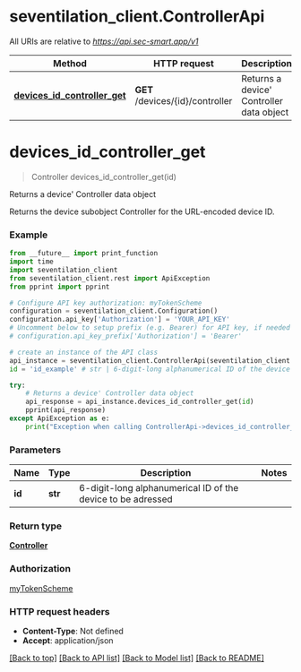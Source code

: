 # seventilation_client.ControllerApi

All URIs are relative to *https://api.sec-smart.app/v1*

Method | HTTP request | Description
------------- | ------------- | -------------
[**devices_id_controller_get**](ControllerApi.md#devices_id_controller_get) | **GET** /devices/{id}/controller | Returns a device&#x27; Controller data object

# **devices_id_controller_get**
> Controller devices_id_controller_get(id)

Returns a device' Controller data object

Returns the device subobject Controller for the URL-encoded device ID.

### Example
```python
from __future__ import print_function
import time
import seventilation_client
from seventilation_client.rest import ApiException
from pprint import pprint

# Configure API key authorization: myTokenScheme
configuration = seventilation_client.Configuration()
configuration.api_key['Authorization'] = 'YOUR_API_KEY'
# Uncomment below to setup prefix (e.g. Bearer) for API key, if needed
# configuration.api_key_prefix['Authorization'] = 'Bearer'

# create an instance of the API class
api_instance = seventilation_client.ControllerApi(seventilation_client.ApiClient(configuration))
id = 'id_example' # str | 6-digit-long alphanumerical ID of the device to be adressed

try:
    # Returns a device' Controller data object
    api_response = api_instance.devices_id_controller_get(id)
    pprint(api_response)
except ApiException as e:
    print("Exception when calling ControllerApi->devices_id_controller_get: %s\n" % e)
```

### Parameters

Name | Type | Description  | Notes
------------- | ------------- | ------------- | -------------
 **id** | **str**| 6-digit-long alphanumerical ID of the device to be adressed | 

### Return type

[**Controller**](Controller.md)

### Authorization

[myTokenScheme](../README.md#myTokenScheme)

### HTTP request headers

 - **Content-Type**: Not defined
 - **Accept**: application/json

[[Back to top]](#) [[Back to API list]](../README.md#documentation-for-api-endpoints) [[Back to Model list]](../README.md#documentation-for-models) [[Back to README]](../README.md)

